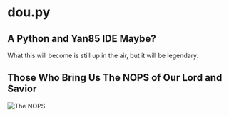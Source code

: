 # dou.py
## A Python and Yan85 IDE Maybe?
<p>What this will become is still up in the air, but it will be legendary.</p>

## Those Who Bring Us The NOPS of Our Lord and Savior
![The NOPS]("https://github.com/CS-Cafe/dou.py/blob/main/images/lordsWord.png")
 
